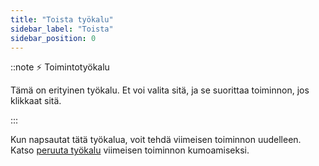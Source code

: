 ```yaml
---
title: "Toista työkalu"
sidebar_label: "Toista"
sidebar_position: 0
---
```


::note ⚡ Toimintotyökalu

Tämä on erityinen työkalu. Et voi valita sitä, ja se suorittaa toiminnon, jos klikkaat sitä.

:::

Kun napsautat tätä työkalua, voit tehdä viimeisen toiminnon uudelleen. Katso [peruuta työkalu](undo) viimeisen toiminnon kumoamiseksi.
